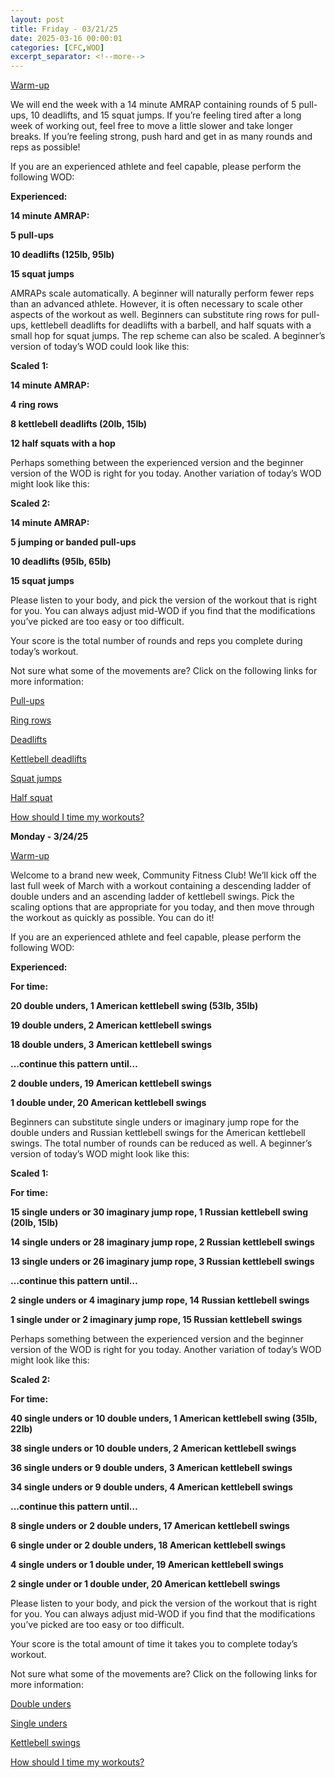 ```yaml
---
layout: post
title: Friday - 03/21/25
date: 2025-03-16 00:00:01
categories: [CFC,WOD]
excerpt_separator: <!--more-->
---
```

[Warm-up](https://communityfitnessclub.wixsite.com/website/post/basic-full-body-warm-up)

We will end the week with a 14 minute AMRAP containing rounds of 5 pull-ups, 10 deadlifts, and 15 squat jumps. If you’re feeling tired after a long week of working out, feel free to move a little slower and take longer breaks. If you’re feeling strong, push hard and get in as many rounds and reps as possible! 

If you are an experienced athlete and feel capable, please perform the following WOD:

**Experienced:**

**14 minute AMRAP:**

**5 pull-ups**

**10 deadlifts (125lb, 95lb)**

**15 squat jumps**
<!--more-->

AMRAPs scale automatically. A beginner will naturally perform fewer reps than an advanced athlete. However, it is often necessary to scale other aspects of the workout as well. Beginners can substitute ring rows for pull-ups, kettlebell deadlifts for deadlifts with a barbell, and half squats with a small hop for squat jumps. The rep scheme can also be scaled. A beginner’s version of today’s WOD could look like this:

**Scaled 1:**

**14 minute AMRAP:**

**4 ring rows**

**8 kettlebell deadlifts (20lb, 15lb)**

**12 half squats with a hop**

Perhaps something between the experienced version and the beginner version of the WOD is right for you today. Another variation of today’s WOD might look like this:

**Scaled 2:**

**14 minute AMRAP:**

**5 jumping or banded pull-ups**

**10 deadlifts (95lb, 65lb)**

**15 squat jumps**

Please listen to your body, and pick the version of the workout that is right for you. You can always adjust mid-WOD if you find that the modifications you’ve picked are too easy or too difficult.

Your score is the total number of rounds and reps you complete during today’s workout. 

Not sure what some of the movements are? Click on the following links for more information:

[Pull-ups](https://communityfitnessclub.wixsite.com/website/post/pull-ups) 

[Ring rows](https://communityfitnessclub.wixsite.com/website/post/ring-rows) 

[Deadlifts](https://communityfitnessclub.wixsite.com/website/post/deadlifts) 

[Kettlebell deadlifts](https://communityfitnessclub.wixsite.com/website/post/kettlebell-deadlifts)

[Squat jumps](https://www.youtube.com/watch?v=Gw3dJG1tVDo)

[Half squat](https://www.youtube.com/watch?v=QsvwdvJCam4)

[How should I time my workouts?](https://communityfitnessclub.wixsite.com/website/post/how-should-i-time-my-workouts)

**Monday - 3/24/25**

[Warm-up](https://communityfitnessclub.wixsite.com/website/post/basic-full-body-warm-up)

Welcome to a brand new week, Community Fitness Club! We’ll kick off the last full week of March with a workout containing a descending ladder of double unders and an ascending ladder of kettlebell swings. Pick the scaling options that are appropriate for you today, and then move through the workout as quickly as possible. You can do it! 

If you are an experienced athlete and feel capable, please perform the following WOD:

**Experienced:**

**For time:**

**20 double unders, 1 American kettlebell swing (53lb, 35lb)**

**19 double unders, 2 American kettlebell swings**

**18 double unders, 3 American kettlebell swings**

**...continue this pattern until…**

**2 double unders, 19 American kettlebell swings**

**1 double under, 20 American kettlebell swings**

Beginners can substitute single unders or imaginary jump rope for the double unders and Russian kettlebell swings for the American kettlebell swings. The total number of rounds can be reduced as well. A beginner’s version of today’s WOD might look like this:

**Scaled 1:**

**For time:**

**15 single unders or 30 imaginary jump rope, 1 Russian kettlebell swing (20lb, 15lb)**

**14 single unders or 28 imaginary jump rope, 2 Russian kettlebell swings**

**13 single unders or 26 imaginary jump rope, 3 Russian kettlebell swings**

**...continue this pattern until…**

**2 single unders or 4 imaginary jump rope, 14 Russian kettlebell swings**

**1 single under or 2 imaginary jump rope, 15 Russian kettlebell swings**

Perhaps something between the experienced version and the beginner version of the WOD is right for you today. Another variation of today’s WOD might look like this:

**Scaled 2:**

**For time:**

**40 single unders or 10 double unders, 1 American kettlebell swing (35lb, 22lb)**

**38 single unders or 10 double unders, 2 American kettlebell swings**

**36 single unders or 9 double unders, 3 American kettlebell swings**

**34 single unders or 9 double unders, 4 American kettlebell swings**

**...continue this pattern until…**

**8 single unders or 2 double unders, 17 American kettlebell swings**

**6 single under or 2 double unders, 18 American kettlebell swings**

**4 single unders or 1 double under, 19 American kettlebell swings**

**2 single under or 1 double under, 20 American kettlebell swings**

Please listen to your body, and pick the version of the workout that is right for you. You can always adjust mid-WOD if you find that the modifications you’ve picked are too easy or too difficult.

Your score is the total amount of time it takes you to complete today’s workout. 

Not sure what some of the movements are? Click on the following links for more information:

[Double unders](https://communityfitnessclub.wixsite.com/website/post/double-unders)

[Single unders](https://www.youtube.com/watch?v=hCuXYrTOMxI)

[Kettlebell swings](https://communityfitnessclub.wixsite.com/website/post/kettlebell-swings) 

[How should I time my workouts?](https://communityfitnessclub.wixsite.com/website/post/how-should-i-time-my-workouts)
